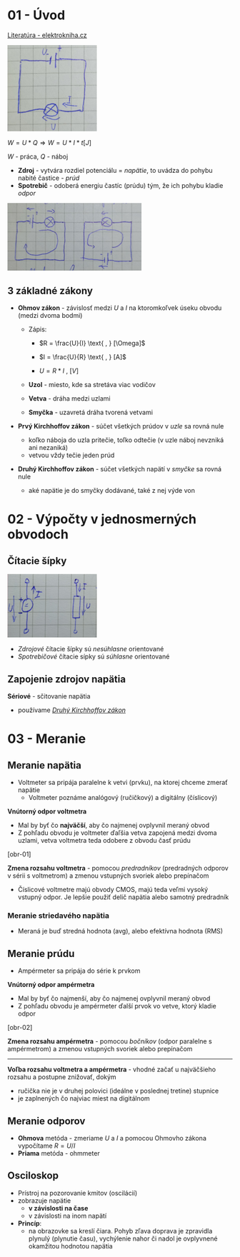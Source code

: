 # 01 - Úvod

[Literatúra - elektrokniha.cz](https://elektrokniha.cz)

<img src="img/01/img-01.jpg" width="200">

$W = U * Q \Rightarrow W = U * I * t [J]$

$W$ - práca, $Q$ - náboj

- **Zdroj** - vytvára rozdiel potenciálu = _napätie_, to uvádza do pohybu nabité častice - _prúd_
- **Spotrebič** - odoberá energiu častíc (prúdu) tým, že ich pohybu kladie _odpor_

<img src="img/01/img-02.jpg" width="300">

## 3 základné zákony

- **Ohmov zákon** - závislosť medzi $U$ a $I$ na ktoromkoľvek úseku obvodu (medzi dvoma bodmi)

  - Zápis:

    - $R = \frac{U}{I} \text{ , } [\Omega]$

    - $I = \frac{U}{R} \text{ , } [A]$
    - $U = R * I \text{ , } [V]$

  - **Uzol** - miesto, kde sa stretáva viac vodičov
  - **Vetva** - dráha medzi uzlami
  - **Smyčka** - uzavretá dráha tvorená vetvami

- **Prvý Kirchhoffov zákon** - súčet všetkých prúdov v _uzle_ sa rovná nule
  - koľko náboja do uzla pritečie, toľko odtečie (v uzle náboj nevzniká ani nezaniká)
  - vetvou vždy tečie jeden prúd
- **Druhý Kirchhoffov zákon** - súčet všetkých napätí v _smyčke_ sa rovná nule
  - aké napätie je do smyčky dodávané, také z nej výde von

# 02 - Výpočty v jednosmerných obvodoch

## Čítacie šípky

<img src="img/02/img-01.jpg" width="200">

- _Zdrojové_ čítacie šípky sú _nesúhlasne_ orientované
- _Spotrebičové_ čítacie sípky sú _súhlasne_ orientované

## Zapojenie zdrojov napätia

**Sériové** - sčitovanie napätia

- používame [_Druhý Kirchhoffov zákon_](https://github.com/teimo16/vut/blob/main/01sem/iel/poznamky.md?plain=1#L30)

# 03 - Meranie

## Meranie napätia

- Voltmeter sa pripája paralelne k vetvi (prvku), na ktorej chceme zmerať napätie
  - Voltmeter poznáme analógový (ručičkový) a digitálny (číslicový)

**Vnútorný odpor voltmetra**

- Mal by byť čo **najväčší**, aby čo najmenej ovplyvnil meraný obvod
- Z pohľadu obvodu je voltmeter ďaľšia vetva zapojená medzi dvoma uzlami, vetva voltmetra teda odobere z obvodu časť prúdu

[obr-01]

**Zmena rozsahu voltmetra** - pomocou _predradníkov_ (predradných odporov v sérii s voltmetrom) a zmenou vstupných svoriek alebo prepínačom

- Číslicové voltmetre majú obvody CMOS, majú teda veľmi vysoký vstupný odpor. Je lepšie použiť delič napätia alebo samotný predradník

### Meranie striedavého napätia

- Meraná je buď stredná hodnota (avg), alebo efektívna hodnota (RMS)

## Meranie prúdu

- Ampérmeter sa pripája do série k prvkom

**Vnútorný odpor ampérmetra**

- Mal by byť čo najmenší, aby čo najmenej ovplyvnil meraný obvod
- Z pohľadu obvodu je ampérmeter ďalší prvok vo vetve, ktorý kladie odpor

[obr-02]

**Zmena rozsahu ampérmetra** - pomocou _bočníkov_ (odpor paralelne s ampérmetrom) a zmenou vstupných svoriek alebo prepínačom

---

**Voľba rozsahu voltmetra a ampérmetra** - vhodné začať u najväčšieho rozsahu a postupne znižovať, dokým

- ručička nie je v druhej polovici (ideálne v poslednej tretine) stupnice
- je zaplnených čo najviac miest na digitálnom

## Meranie odporov

- **Ohmova** metóda - zmeriame $U$ a $I$ a pomocou Ohmovho zákona vypočítame $R = U / I$
- **Priama** metóda - ohmmeter

## Osciloskop

- Prístroj na pozorovanie kmitov (oscilácií)
- zobrazuje napätie
  - **v závislosti na čase**
  - v závislosti na inom napätí
- **Princíp**:
  - na obrazovke sa kreslí čiara. Pohyb zľava doprava je zpravidla plynulý (plynutie času), vychýlenie nahor či nadol je ovplyvnené okamžitou hodnotou napätia
